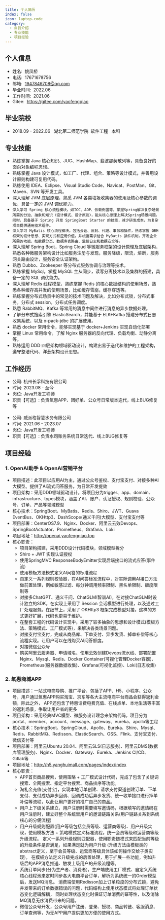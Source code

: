 ```yaml
---
title: 个人简历
index: false
icon: laptop-code
category:
  - 自我介绍
  - 专业技能
  - 项目经验
---
```


## **个人信息**

- 姓名:&nbsp;&nbsp;姚凤桥
- 电话:&nbsp;&nbsp;17671678756
- 邮箱:&nbsp;&nbsp;1947846708@qq.com
- 毕业时间:&nbsp;&nbsp;2022.06
- 工作时间:&nbsp;&nbsp;2021.06
- Gitee:&nbsp;&nbsp;<a href="https://gitee.com/yaofengqiao">https://gitee.com/yaofengqiao</a>

[//]: # (- 开源项目：[vo2dto]&#40;https://bugstack.cn/md/product/idea-plugin/vo2dto.html&#41; - IDEA Plugin 自动转换对象插件，5.4k 下载使用)

## **毕业院校**

- 2018.09 - 2022.06 &nbsp; 湖北第二师范学院&nbsp; 软件工程 &nbsp; 本科

[//]: # (- 荣誉、成绩)

## **专业技能**

- 熟练掌握 Java 核心知识、JUC、HashMap、斐波那契散列等，具备良好的面向对象编程思想。
- 熟练掌握 Java 设计模式，如工厂、代理、组合、策略等设计模式，并善用设计原则构建可复用代码。
- 熟练使用 IDEA、Eclipse、Visual Studio Code、Navicat、PostMan、Git、Maven、SVN 等开发工具。
- 深入理解 JVM 底层原理，熟悉 JVM 各类垃圾收集器的使用及核心参数的调优，具备一定的 JVM 调优能力。
- `深入学习 Spring 核心流程模块，如IOC、AOP、依赖倒置等，掌握Spring解决复杂场景所需的分治、抽象和知识（设计模式、设计原则），能从核心原理上解决Spring场景问题。同时，具备基于 Spring 开发 SpringBoot Starter 的技能，减少研发成本，为复杂项目提供通用技术组件。`
- `深入学习 MyBatis 核心流程模块，包括会话、反射、代理、事务和插件，熟练掌握 ORM 框架的设计思想、实现方式和应用价值。并根据需求结合 MyBatis 插件机制，开发企业所需的功能，如数据分页、数据库表路由、监控日志和数据安全等。`
- 深入理解 Spring Boot，Spring Cloud 等微服务框架的设计原理及底层架构，熟悉各种微服务架构设计比如服务注册与发现，服务降级，限流，熔断，服务网关路由设计，服务安全认证架构。
- 熟悉 Dubbo、Zookeeper 等分布式服务协调与治理等技术。
- 熟练掌握 MySql，掌握 MySQL 主从同步，读写分离技术以及集群的搭建，具备一定的 SQL 调优能力。
- 深入理解 Redis 线程模型，熟练掌握 Redis 的核心数据结构的使用场景，熟悉各种缓存高并发的使用场景，比如缓存雪崩，缓存穿透等。
- 熟练掌握分布式场景中的常见的技术问题及解决，比如分布式锁，分布式事务，分布式 session，分布式任务调度。
- 熟悉 RabbitMQ、Kafka 等常用的消息中间件进行消息的异步数据处理。
- 了解分布式搜索引擎 ElasticSearch，并能基于 ELK+Kafka 搭建分布式日志收集系统，以及 x-pack-jdbc 的扩展使用。
- 熟悉 docker 常用命令，能够实现基于 docker+Jenkins 实现自动化部署
- 掌握 Linux 常用命令，了解 Nginx 服务器的反向代理、负载均衡、动静分离等。
- 熟练运用 DDD 四层架构领域驱动设计，构建出易于迭代和维护的工程架构，遵守整洁代码、洋葱架构设计思想。

## **工作经历**

- 公司: 杭州长孚科技有限公司
- 时间: 2023.08 - 至今
- 岗位: Java开发工程师
- 职责【可选】: 负责氧惠APP、团好单、公众号日常版本迭代，线上BUG修复等
  <br/>
  <br/>
- 公司: 威派格智慧水务有限公司
- 时间: 2021.06 - 2023.07
- 岗位: Java开发工程师
- 职责【可选】: 负责水司账务系统日常迭代、线上BUG修复等

## **项目经验**

### 1. OpenAI助手 & OpenAI营销平台

- 项目描述：此项目以应用AI为主，通过公众号鉴权、支付宝支付、对接多种AI大模型。提供了AI流式问答服务，为日常开发提效
- 项目架构：采用DDD领域驱动设计，将项目分为trigger、app、domain、infrastructure、types模块，涵盖了AI、账户、认证授权、规则校验、公众号、订单、产品等领域模型
- 核心技术：SpringBoot、MyBatis、Redis、Shiro、JWT、Guava EventBus、OKHttp3、DashScope(通义千问)大模型、支付宝支付等
- 项目部署：CenterOS7.9、Nginx、Docker、阿里云云效Devops、SpringBootActuator、Prometheus、Grafana、Loki
- 项目地址：<a href="http://openai.yaofengqiao.top">http://openai.yaofengqiao.top</a>
- 核心职责：
    - 项目架构搭建，采用DDD设计代码模块，领域模型拆分
    - Shiro + JWT 实现认证授权
    - 使用SpringMVC ResponseBodyEmitter实现后端接口的流式应答(事件流)
    - 使用模板方法模式定义AI问答的标准流程
    - 自定义一系列规则校验器，在AI问答标准流程中，对实际调用AI接口方法做前置处理，例如敏感过滤、每分钟调用频率限制、黑名单限制、额度限制等
    - 对接多ChatGPT、通义千问、ChatGLM(智谱AI)，在对接ChatGLM时设计独立的SDK，在实现上采用了 Session
      会话模型进行处理，以及通过工厂处理服务。在细节上，采用了 OKHttp3 框架完成模型对接，这样的方式更好扩展，代码也更易于维护。
    - 在整套工程的代码设计实现中，采用了较多抽象的思想和设计模式(模板方法、策略模式、工厂模式等)，来解决各类场景问题。
    - 对接支付宝支付，完成从商品库、下单支付、异步发货、掉单补偿等核心流程实现。让用户可以在线购买AI问答额度。
    - 对接微信公众号
    - 购买阿里云服务器、申请域名、使用云效创建Devops流水线、部署配置Nginx、Mysql、Redis、Docker Container(可视化管理Docker容器)、
      Prometheus(服务器数据收集)、Grafana(可视化监控)、Loki(日志收集)

### 2. 氧惠商城APP

- 项目描述：一站式电商导购、推广平台，包括了APP、H5、小程序、公众号，用户通过氧惠APP购买淘宝、京东等各大主流电商平台商品会获得返利金额，除此之外，
  APP还包含了特惠话费电费充值、在线点单、本地生活等丰富的返利场景，争取让用户省的更多
- 项目架构：采用经典MVC模型、微服务设计理念来架构代码，项目分为portal、member、account、message、gateway、eureka、apollo等工程
- 核心技术：SpringBoot、SpringCloud、Apollo、Eureka、Shiro、Mysql、Redis、RabbitMQ、Redisson、ElasticSearch、OSS、Flink、支付宝支付、微信支付等
- 项目部署：阿里云Ubuntu 20.04、阿里云SLS(日志服务)、阿里云DMS(数据库管理服务)、Nginx、Docker、Gateway、Eureka、Jenkins CI/CD、Gitlab等
- 项目地址：<a href="http://h5.yanghuimall.com/pages/index/index">http://h5.yanghuimall.com/pages/index/index</a>
- 核心职责：
    - APP首页商品搜索，使用策略 + 工厂模式设计代码，完成了包含了关键词搜索、全网搜索、指定平台搜索、商品排序等功能。
    - 淘礼金充值(支付宝)，实现本地订单创建、请求支付渠道创建订单、下单支付、支付成功异步回调、回调成功后异步发货、统一收单接口进行掉单补偿等流程，以此让用户更好的推广自己的商品。
    - 用户上下级关系建立，用户注册时需要填写邀请码，根据填写的邀请码在用户注册时，建立好整个系统里用户的邀请链路关系(用户链路关系到系统核心的分佣流程)
    - 用户升级规则配置(用户等级包括会员等级、运营商等级)、用户升级实现，使用模板方法 + 策略模式定义标准流程，统一会员等级和运营商等级升级流程。
      定义一系列升级规则匹配器，使用职责链模式来匹配当前等级的升级条件是否满足，如果满足就为用户升级
      (升级方法由模板类的abstract定义，至于会员等级、运营商等级具体该如何操作交给子类实现)，
      在模板方法定义升级完成的后置处理，用于扩展一些功能，例如升级后的APP消息推送、触发上级用户的升级流程等。
    - 系统订单同步(分为生产者、消费者)，生产端使用工厂模式、自定义系统核心线程池来定时同步各大电商平台订单，解析为系统统一的Order模型后，发送MQ消息。
      消费端使用Redisson加上订单粒度的分布式锁，避免并发带来的订单数据错误的问题，代码结构上使用状态模式将处理订单状态变化逻辑解耦，
      同时处理状态变化时保证订单消费的幂等性，以及消除MQ消息无序消费带来的问题。
    - 微信公众号开发，公众号用户注册、登录、授权、商品转链、客服消息、订单查询等，为无APP用户提供更加方便的使用方式。
